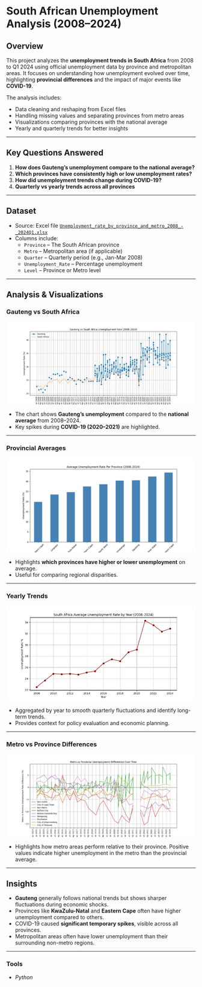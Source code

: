 # South African Unemployment Analysis (2008–2024)

## Overview
This project analyzes the **unemployment trends in South Africa** from 2008 to Q1 2024 using official unemployment data by province and metropolitan areas. It focuses on understanding how unemployment evolved over time, highlighting **provincial differences** and the impact of major events like **COVID-19**.

The analysis includes:
- Data cleaning and reshaping from Excel files
- Handling missing values and separating provinces from metro areas
- Visualizations comparing provinces with the national average
- Yearly and quarterly trends for better insights

---

## Key Questions Answered
1. **How does Gauteng’s unemployment compare to the national average?**
2. **Which provinces have consistently high or low unemployment rates?**
3. **How did unemployment trends change during COVID-19?**
4. **Quarterly vs yearly trends across all provinces**

---

## Dataset
- Source: Excel file [`Unemployment_rate_by_province_and_metro_2008_-_2024Q1.xlsx`](https://wcg-opendataportal-westerncapegov.hub.arcgis.com/documents/12cb36b98c3a458f89e343585676cd49/about)
- Columns include:
  - `Province` – The South African province
  - `Metro` – Metropolitan area (if applicable)
  - `Quarter` – Quarterly period (e.g., Jan-Mar 2008)
  - `Unemployment_Rate` – Percentage unemployment
  - `Level` – Province or Metro level

---

## Analysis & Visualizations
### Gauteng vs South Africa
![Gauteng vs National](https://github.com/DenzilKachidza/SA-Unemployment-Analysis/blob/b5090fadfa58db5e8ea816d979c6e14f59fb90bc/Gauteng%20vs%20National.png)
- The chart shows **Gauteng’s unemployment** compared to the **national average** from 2008–2024.
- Key spikes during **COVID-19 (2020–2021)** are highlighted.

---

### Provincial Averages
![Provincial Unemployment](https://github.com/DenzilKachidza/SA-Unemployment-Analysis/blob/b5090fadfa58db5e8ea816d979c6e14f59fb90bc/Provincial%20Averages.png)
- Highlights **which provinces have higher or lower unemployment** on average.
- Useful for comparing regional disparities.
---
### Yearly Trends
![Yearly Trends](https://github.com/DenzilKachidza/SA-Unemployment-Analysis/blob/f2e12f917e71032cfc284e5c9bc5c6f80d6d9cec/Yearly%20Trends.png)
- Aggregated by year to smooth quarterly fluctuations and identify long-term trends.
- Provides context for policy evaluation and economic planning.
---
### Metro vs Province Differences
![Metro vs Province Differences](https://github.com/DenzilKachidza/SA-Unemployment-Analysis/blob/0f7f4c0a0e5b06b481a466ec3a594c684cf0f0bd/metro%20vs%20provincial.png)
- Highlights how metro areas perform relative to their province. Positive values indicate higher unemployment in the metro than the provincial average.
---

## Insights
- **Gauteng** generally follows national trends but shows sharper fluctuations during economic shocks.
- Provinces like **KwaZulu-Natal** and **Eastern Cape** often have higher unemployment compared to others.
- COVID-19 caused **significant temporary spikes**, visible across all provinces.
- Metropolitan areas often have lower unemployment than their surrounding non-metro regions.
---
### Tools 
- *Python*

